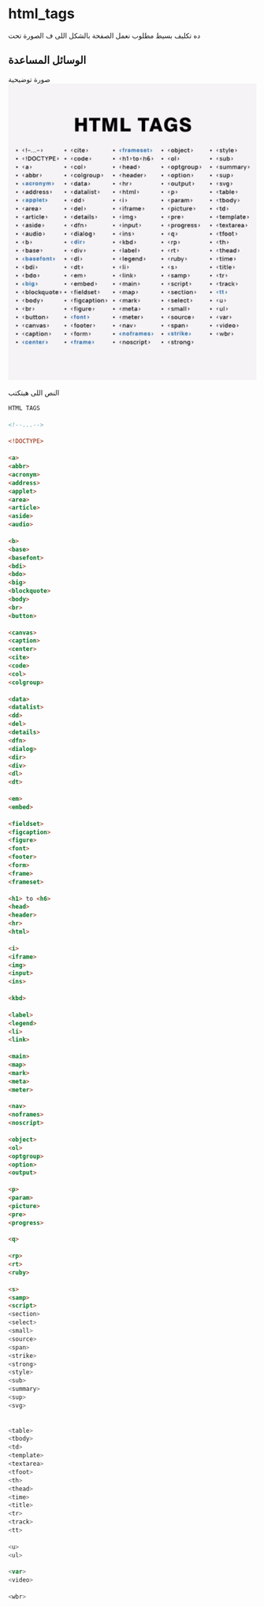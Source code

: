 # html_tags
ده تكليف بسيط مطلوب نعمل الصفحة بالشكل اللى ف الصورة تحت

## الوسائل المساعدة
صورة توضيحية
![صورة توضيحية](html_tags.jpg "صورة توضيحية")

النص اللى هيتكتب
``` HTML
HTML TAGS

<!--...-->

<!DOCTYPE>

<a>
<abbr>
<acronym>
<address>
<applet>
<area>
<article>
<aside>
<audio>

<b>
<base>
<basefont>
<bdi>
<bdo>
<big>
<blockquote>
<body>
<br>
<button>

<canvas>
<caption>
<center>
<cite>
<code>
<col>
<colgroup>

<data>
<datalist>
<dd>
<del>
<details>
<dfn>
<dialog>
<dir>
<div>
<dl>
<dt>

<em>
<embed>

<fieldset>
<figcaption>
<figure>
<font>
<footer>
<form>
<frame>
<frameset>

<h1> to <h6>
<head>
<header>
<hr>
<html>

<i>
<iframe>
<img>
<input>
<ins>

<kbd>

<label>
<legend>
<li>
<link>

<main>
<map>
<mark>
<meta>
<meter>

<nav>
<noframes>
<noscript>

<object>
<ol>
<optgroup>
<option>
<output>

<p>
<param>
<picture>
<pre>
<progress>

<q>

<rp>
<rt>
<ruby>

<s>
<samp>
<script>
<section>
<select>
<small>
<source>
<span>
<strike>
<strong>
<style>
<sub>
<summary>
<sup>
<svg>


<table>
<tbody>
<td>
<template>
<textarea>
<tfoot>
<th>
<thead>
<time>
<title>
<tr>
<track>
<tt>

<u>
<ul>

<var>
<video>

<wbr>
```
